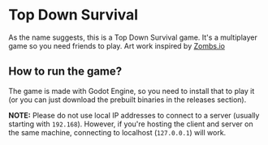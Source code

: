# Top Down Survival
As the name suggests, this is a Top Down Survival game. It's a multiplayer game
so you need friends to play. Art work inspired by [Zombs.io](https://zombs.io)

## How to run the game?
The game is made with Godot Engine, so you need to install that to play it
(or you can just download the prebuilt binaries in the releases section).

**NOTE:** Please do not use local IP addresses to connect to a server (usually
starting with `192.168`). However, if you're hosting the client and server on
the same machine, connecting to localhost (`127.0.0.1`) will work.
